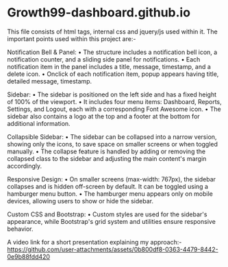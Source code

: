 # Growth99-dashboard.github.io

This file consists of html tags, internal css and jquery/js used within it. The important points used within this project are:- 

Notification Bell & Panel:
•	The structure includes a notification bell icon, a notification counter, and a sliding side panel for notifications.
•	Each notification item in the panel includes a title, message, timestamp, and a delete icon.
•	Onclick of each notification item, popup appears having title, detailed message, timestamp.

Sidebar:
•	The sidebar is positioned on the left side and has a fixed height of 100% of the viewport.
•	It includes four menu items: Dashboard, Reports, Settings, and Logout, each with a corresponding Font Awesome icon.
•	The sidebar also contains a logo at the top and a footer at the bottom for additional information.

Collapsible Sidebar:
•	The sidebar can be collapsed into a narrow version, showing only the icons, to save space on smaller screens or when toggled manually.
•	The collapse feature is handled by adding or removing the collapsed class to the sidebar and adjusting the main content's margin accordingly.

Responsive Design:
•	On smaller screens (max-width: 767px), the sidebar collapses and is hidden off-screen by default. It can be toggled using a hamburger menu button.
•	The hamburger menu appears only on mobile devices, allowing users to show or hide the sidebar.

Custom CSS and Bootstrap:
•	Custom styles are used for the sidebar's appearance, while Bootstrap's grid system and utilities ensure responsive behavior.

A video link for a short presentation explaining my approach:-
https://github.com/user-attachments/assets/0b800df8-0363-4479-8442-0e9b88fdd420


